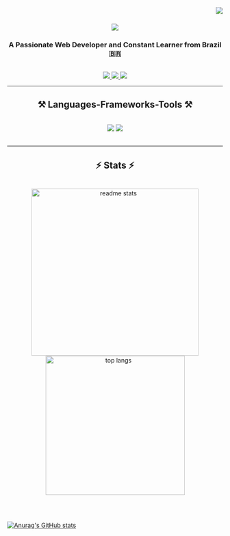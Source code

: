 <img align="right" src="https://visitor-badge.laobi.icu/badge?page_id=marcelosbrito.marcelosbrito" />

<h1 align="center">
    <img src="https://readme-typing-svg.herokuapp.com/?font=Righteous&size=35&center=true&vCenter=true&width=500&height=70&duration=4000&lines=Hi+There!+👋;+I'm+Marcelo+Brito!;" />
</h1>

<h3 align="center">A Passionate Web Developer and Constant Learner from Brazil 🇧🇷</h3>

<br/>

<div align="center"> 
  <a href="mailto:marcellus.brito@gmail.com">
    <img src="https://img.shields.io/badge/Gmail-333333?style=for-the-badge&logo=gmail&logoColor=red" />
  </a>
  <a href="https://www.linkedin.com/in/marcelosbrito" target="_blank">
    <img src="https://img.shields.io/badge/LinkedIn-0077B5?style=for-the-badge&logo=linkedin&logoColor=white" target="_blank" />
  </a>
  <a href="https://marcelobrito.firebaseapp.com" target="_blank">
     <img src="https://img.shields.io/badge/Portfolio-121D26?style=for-the-badge&logo=todoist&logoColor=white" target="_blank" /> <!-- sqlite, safari, google-chrome are other good icon options -->
  </a>
</div>

 <hr/>
 
<h2 align="center">⚒️ Languages-Frameworks-Tools ⚒️</h2>
<br/>
<div align="center">
    <img src="https://skillicons.dev/icons?i=react,bootstrap,mui,html,css,vscode,github,figma,tailwind,git" />
    <img src="https://skillicons.dev/icons?i=nodejs,javascript,typescript,express,firebase,mongodb,nextjs,sql" /><br>
</div>

<br/>

<hr/>

<h2 align="center">⚡ Stats ⚡</h2>
<br>

<div align=center>

  <img width=390 src="https://github-readme-stats-marcelosbrito.vercel.app/api?username=marcelosbrito&count_private=true&show_icons=true&theme=react&rank_icon=github&border_radius=10" alt="readme stats" />
  <br/>
  <img width=325 align="center" src="https://github-readme-stats-marcelosbrito.vercel.app/api/top-langs/?username=marcelosbrito&hide=HTML&langs_count=8&layout=compact&theme=react&border_radius=10&size_weight=0.5&count_weight=0.5&exclude_repo=github-readme-stats" alt="top langs" />
</div>

<br/><br/>

[![Anurag's GitHub stats](https://github-readme-stats.vercel.app/api?username=marcelosbrito)](https://github.com/anuraghazra/github-readme-stats)
